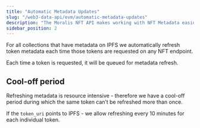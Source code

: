 ```yaml
---
title: "Automatic Metadata Updates"
slug: "/web3-data-api/evm/automatic-metadata-updates"
description: "The Moralis NFT API makes working with NFT Metadata easier by supporting automatic refreshes of NFT metadata."
sidebar_position: 2
---
```



For all collections that have metadata on IPFS we automatically refresh token metadata each time those tokens are requested on any NFT endpoint.

Each time a token is requested, it will be queued for metadata refresh.

## Cool-off period

Refreshing metadata is resource intensive - therefore we have a cool-off period during which the same token can’t be refreshed more than once.

If the `token_uri` points to IPFS - we allow refreshing every 10 minutes for each individual token.
